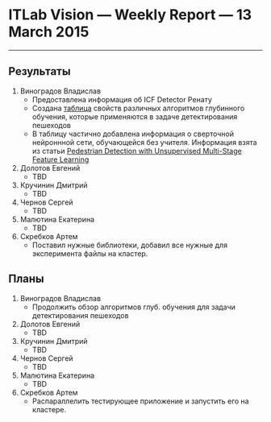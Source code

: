 # ITLab Vision — Weekly Report — 13 March 2015

----------------

## Результаты

  1. Виноградов Владислав
     - Предоставлена информация об ICF Detector Ренату
     - Создана [таблица](https://docs.google.com/spreadsheets/d/1iOSLENOhO8y_Qped1Vl4PHmNuWIeEYp5qcLOHCfj5Ng/edit?usp=sharin) свойств различных алгоритмов глубинного обучения, которые применяются в задаче детектирования пешеходов
     - В таблицу частично добавлена информация о сверточной нейроннной сети, обучающейся без учителя. Информация взята из статьи [Pedestrian Detection with Unsupervised Multi-Stage Feature Learning](http://cs.nyu.edu/~sermanet/papers/sermanet-cvpr-13.pdf)
  1. Долотов Евгений
     - TBD
  1. Кручинин Дмитрий
     - TBD
  1. Чернов Сергей
     - TBD
  1. Малютина Екатерина
     - TBD
  1. Скребков Артем
     - Поставил нужные библиотеки, добавил все нужные для эксперимента файлы на кластер.
## Планы

  1. Виноградов Владислав
     - Продолжить обзор алгоритмов глуб. обучения для задачи детектирования пешеходов
  1. Долотов Евгений
     - TBD
  1. Кручинин Дмитрий
     - TBD
  1. Чернов Сергей
     - TBD
  1. Малютина Екатерина
     - TBD
  1. Скребков Артем
     - Распараллелить тестирующее приложение и запустить его на кластере.
